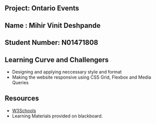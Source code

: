 ## Project: Ontario Events 
 
## Name : Mihir Vinit Deshpande

## Student Number: N01471808

## Learning Curve and Challengers
* Designing and applying neccessary style and format
* Making the website responsive using CSS Grid, Flexbox and Media Queries

## Resources
* [W3Schools](https://www.w3schools.com/)
* Learning Materials provided on blackboard.